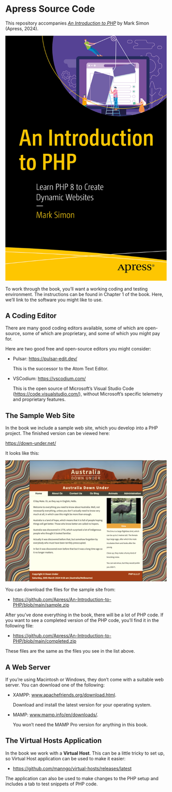 # Apress Source Code

This repository accompanies [*An Introduction to PHP*](https://link.springer.com/book/10.1007/979-8-8688-0177-8) by Mark Simon (Apress, 2024).

[comment]: #cover
![Cover image](9798868801761.jpg)

To work through the book, you’ll want a working coding and testing environment. The instructions can be found in Chapter 1 of the book. Here, we’ll link to the software you might like to use.

##  A Coding Editor

There are many good coding editors available, some of which are open-source, some of which are proprietary, and some of which you might pay for.

Here are two good free and open-source editors you might consider:

-	Pulsar: https://pulsar-edit.dev/

	This is the successor to the Atom Text Editor.

-	VSCodium: https://vscodium.com/

	This is the open source of Microsoft’s Visual Studio Code (https://code.visualstudio.com/), without Microsoft’s specific telemetry and proprietary features.

##	The Sample Web Site

In the book we include a sample web site, which you develop into a PHP project. The finished version can be viewed here:

https://down-under.net/

It looks like this:

[comment]: #sample
![Sample Image](sample.png)

You can download the files for the sample site from:

-	https://github.com/Apress/An-Introduction-to-PHP/blob/main/sample.zip

After you’ve done everything in the book, there will be a lot of PHP code. If you want to see a completed version of the PHP code, you’ll find it in the following file:

-	https://github.com/Apress/An-Introduction-to-PHP/blob/main/completed.zip

These files are the same as the files you see in the list above.

##	A Web Server

If you’re using Macintosh or Windows, they don’t come with a suitable web server. You can download one of the following:

-	XAMPP: www.apachefriends.org/download.html.

	Download and install the latest version for your
operating system.

-	MAMP: www.mamp.info/en/downloads/.

	You won’t need the MAMP Pro version for anything in this book.

##  The Virtual Hosts Application

In the book we work with a __Virtual Host__. This can be a little tricky to set up, so Virtual Host application can be used to make it easier:

-	https://github.com/manngo/virtual-hosts/releases/latest

The application can also be used to make changes to the PHP setup and includes a tab to test snippets of PHP code.

